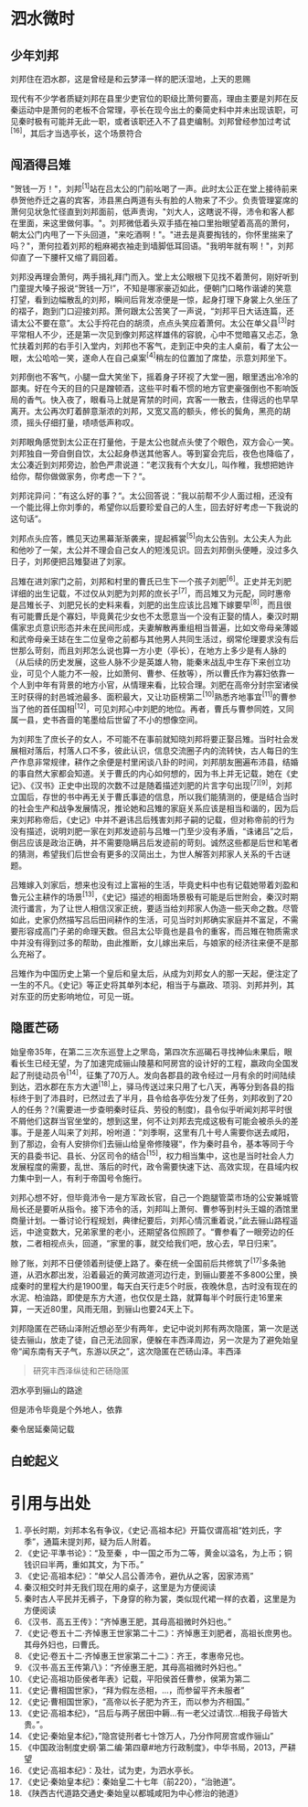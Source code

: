 # 泗水微时

## 少年刘邦

刘邦住在泗水郡，这是曾经是和云梦泽一样的肥沃湿地，上天的恩赐

现代有不少学者质疑刘邦在县里少吏官位的职级比萧何要高，理由主要是刘邦在反秦运动中是萧何的老板不合常理，亭长在现今出土的秦简史料中并未出现该职，可见秦时极有可能并无此一职，或者该职还入不了县吏编制。刘邦曾经参加过考试<sup>[16]</sup>，其后才当选亭长，这个场景符合

## 闯酒得吕雉

"贺钱一万！"，刘邦<sup>[1]</sup>站在吕太公的门前吆喝了一声。此时太公正在堂上接待前来恭贺他乔迁之喜的宾客，沛县黑白两道有头有脸的人物来了不少。负责管理宴席的萧何见状急忙径直到刘邦面前，低声责询，"刘大人，这瞎说不得，沛令和客人都在里面，来这里做何事。"。刘邦微低着头双手插在袖口里抬眼望着高高的萧何，朝太公门内甩了一下头回道，"来吃酒啊！"。"进去是真要掏钱的，你怀里揣来了吗？"，萧何拉着刘邦的粗麻褐衣袖走到墙脚低耳回语。"我明年就有啊！"，刘邦仰直了一下腰杆又缩了肩回着。

刘邦没再理会萧何，两手揖礼拜门而入。堂上太公眼根下见找不着萧何，刚好听到门童提大嗓子报说“贺钱一万!”，不知是哪家豪迈如此，便朝门口略作谐谑的笑意打望，看到边幅散乱的刘邦，瞬间后背发凉便是一惊，起身打理下身裳上久坐压了的褶子，跑到门口迎接刘邦。萧何跟太公苦笑了一声说，“刘邦平日大话连篇，还请太公不要在意”。太公手捋花白的胡须，点点头笑应着萧何。太公在单父县<sup>[3]</sup>时平常相人不少，还是第一次见到像刘邦这样雄伟的容貌，心中不觉暗喜又忐忑，急忙扶着刘邦的右手引入堂内，刘邦也不客气，走到正中央的主人桌前，看了太公一眼，太公哈哈一笑，遂命人在自己桌案<sup>[4]</sup>稍左的位置加了席垫，示意刘邦坐下。

刘邦倒也不客气，小腿一盘大笑坐下，摇着身子环视了大堂一圈，眼里透出冷冷的鄙夷。好在今天的目的只是蹭顿酒，这些平时看不惯的地方官吏豪强倒也不影响饭局的香气。快入夜了，眼看马上就是宵禁的时间，宾客一一散去，住得远的也早早离开。太公再次盯着醉意渐浓的刘邦，又宽又高的额头，修长的鬓角，黑亮的胡须，摇头仔细打量，啧啧低声称叹。

刘邦眼角感觉到太公正在打量他，于是太公也就点头使了个眼色，双方会心一笑。刘邦独自一旁自倒自饮，太公起身恭送其他客人。等到宴会完后，夜色也降临了，太公凑近到刘邦旁边，脸色严肃说道：”老汉我有个大女儿，叫作稚，我想把她许给你，帮你做做家务，你考虑一下？“。

刘邦诧异问：”有这么好的事？“。太公回答说：”我以前帮不少人面过相，还没有一个能比得上你刘季的，希望你以后要珍爱自己的人生，回去好好考虑一下我说的这句话“。

刘邦点头应答，瞧见天边黑幕渐渐袭来，提起裤裳<sup>[5]</sup>向太公告别。太公夫人为此和他吵了一架，太公并不理会自己女人的短浅见识。回去刘邦倒头便睡，没过多久日子，刘邦便把吕雉娶进了刘家。

吕雉在进刘家门之前，刘邦和村里的曹氏已生下一个孩子刘肥<sup>[6]</sup>。正史并无刘肥详细的出生记载，不过仅从刘肥为刘邦的庶长子<sup>[7]</sup>，而吕雉又为元配，同时惠帝是吕雉长子、刘肥兄长的史料来看，刘肥的出生应该比吕雉下嫁要早<sup>[8]</sup>，而且很有可能曹氏是个寡妇，毕竟黄花少女也不太愿意当一个没有正娶的情人，秦汉时期儒家忠贞意识形态并未在民间形成，夫妻解散再重组相当普遍，比如文帝母亲薄姬和武帝母亲王娡在生二位皇帝之前都与其他男人共同生活过，纲常伦理要求没有后世那么苛刻，而且刘邦怎么说也算一方小吏（亭长），在地方上多少是有人脉的（从后续的历史发展，这些人脉不少是英雄人物，能秦末战乱中生存下来创立功业，可见个人能力不一般，比如萧何、曹参、任敖等），所以曹氏作为寡妇依靠一个人到中年有背景的地方小官，从情理来看，比较合理。刘肥在高帝分封宗室诸侯王时获得的封邑城池最多、面积最大，又让功臣榜第二<sup>[10]</sup>熟悉齐地事宜<sup>[11]</sup>的曹参当了他的首任国相<sup>[12]</sup>，可见刘邦心中刘肥的地位。再者，曹氏与曹参同姓，又同属一县，史书吝啬的笔墨给后世留了不小的想像空间。

为刘邦生了庶长子的女人，不可能不在事前就知晓刘邦将要正娶吕雉。当时社会发展相对落后，村落人口不多，彼此认识，信息交流圈子内的流转快，古人每日的生产作息非常规律，耕作之余便是村里闲谈八卦的时间，刘邦朋友圈遍布沛县，结婚的事自然大家都会知道。关于曹氏的内心如何想的，因为书上并无记载，她在《史记》、《汉书》正史中出现的次数不过是随着描述刘肥的片言字句出现<sup>[7][9]</sup>，刘邦立国后，存世的书中再无关于曹氏事迹的信息，所以我们能猜测的，便是结合当时的社会生产和战争发展情况，推论她和吕雉的家庭关系应该是相当和谐的，因为后来刘邦称帝后，《史记》中并不避讳吕后残害刘邦子嗣的记载，但对称帝前的行为没有描述，说明刘肥一家在刘邦发迹前与吕雉一门至少没有矛盾，“诛诸吕”之后，倒吕应该是政治正确，并不需要隐瞒吕后发迹前的苛刻。诚然这些都是后世和笔者的猜测，希望我们后世会有更多的汉简出土，为世人解答刘邦家人关系的千古谜题。

吕雉嫁入刘家后，想来也没有过上富裕的生活，毕竟史料中也有记载她带着刘盈和鲁元公主耕作的场景<sup>[13]</sup>，《史记》描述的相面场景极有可能是后世附会，秦汉时期流行谶言，为了让世人相信汉家正统，要适当给刘邦家人伪造一些天命之数。尽管如此，史家仍然描写吕后田间耕作的生活，可见当时刘邦确实家庭并不富足，不需要形容成高门子弟的命理天数。但吕太公毕竟也是县令的重客，而吕雉在物质需求中并没有得到过多的帮助，由此推断，女儿嫁出来后，与娘家的经济往来便不是那么充裕了。

吕雉作为中国历史上第一个皇后和皇太后，从成为刘邦女人的那一天起，便注定了一生的不凡。《史记》等正史将其单列本纪，相当于与嬴政、项羽、刘邦并列，其对东亚的历史影响地位，可见一斑。

## 隐匿芒砀

始皇帝35年，在第二三次东巡登上之罘岛，第四次东巡碣石寻找神仙未果后，眼看长生已经无望，为了加速完成骊山陵墓和阿房宫的设计好的工程，嬴政向全国发起了刑徒动员令<sup>[14]</sup>，征集了70万人。发向各郡县的政令经过一月有余的时间陆续到达，泗水郡在东方大道<sup>[18]</sup>上，驿马传送过来只用了七八天，再等分到各县的指标终于到了沛县时，已然过去了半月，县令给各亭佐分发了任务，刘邦收到了20人的任务？?(需要进一步查明秦时征兵、劳役的制度)，县令似乎听闻刘邦平时很不屑他们这群当官坐堂的，想到这里，何不让刘邦去完成这极有可能会被杀头的差事。于是差人叫来了刘邦，吩咐道：”刘季啊，这里有几十号人需要你送去咸阳，到了那边，会有人安排你们去骊山给皇帝修陵寝“，作为秦时县令，基本等同于今天的县委书记、县长、分区司令的结合<sup>[15]</sup>，权力相当集中，这也是当时社会人力发展程度的需要，乱世、落后的时代，政令需要快速下达、高效实现，在县域内权力集中到一人，有利于帝国号令施行。

刘邦心想不好，但毕竟沛令一是方军政长官，自己一个跑腿管菜市场的公安兼城管局长还是要听从指令。接下沛令的活，刘邦叫上萧何、曹参等到村头王媪的酒馆里商量计划。一番讨论行程规划，典律纪要后，刘邦心情沉重着说，”此去骊山路程遥远，中途变数大，兄弟家里的老小，还期望各位照顾了。“曹参看了一眼旁边的任敖，二者相视点头，回道，“家里的事，就交给我们吧，放心去，早日归来”。

赊了账，刘邦不日便领着刑徒便上路了。秦在统一全国前后共修筑了<sup>[17]</sup>多条驰道，从泗水郡出发，沿着最近的黄河故道河边行走，到骊山要差不多800公里，换成秦时的里程大约是1900里，每天白天行走5个时辰，夜晚休息，古时没有现在的水泥、柏油路，即使是东方大道，也仅仅是土路，就算每半个时辰行走16里来算，一天近80里，风雨无阻，到骊山也要24天上下。

刘邦隐匿在芒砀山泽附近想必至少有两年，史记中说刘邦有两次隐匿，第一次是送徒去骊山，放走了徒，自己无法回家，便躲在丰西泽周边，另一次是为了避免始皇帝“闻东南有天子气，东游以厌之”，这次隐匿在芒砀山泽。丰西泽

> 研究丰西泽纵徒和芒砀隐匿

泗水亭到骊山的路途

但是沛令毕竟是个外地人，依靠 

秦令居延秦简记载


## 白蛇起义

## 


# 引用与出处

1. 亭长时期，刘邦本名有争议，《史记·高祖本纪》开篇仅谓高祖“姓刘氏，字季”，通篇未提刘邦，疑为后人附着。
2. 《史记·平準书论》：“及至秦 ，中一国之币为二等，黄金以溢名，为上币；铜钱识曰半两，重如其文，为下币。”
3. 《史记·高祖本纪》：“单父人吕公善沛令，避仇从之客，因家沛焉”
4. 秦汉相交时并无我们现在用的桌子，这里是为方便阅读
5. 秦时古人平民并无裤子，下身穿的称为裳，类似现代裙一样的衣着，这里是为方便阅读
6. 《汉书．高五王传》：“齐悼惠王肥，其母高祖微时外妇也。”
7. 《史记·卷五十二·齐悼惠王世家第二十二》：齐悼惠王刘肥者，高祖长庶男也。其母外妇也，曰曹氏。
8. 《史记·卷五十二·齐悼惠王世家第二十二》：齐王，孝惠帝兄也。
9. 《汉书·高五王传第八》：“齐倬惠王肥，其母高祖微时外妇也。”
10. 《史记·高祖功臣侯者年表》记载，平阳侯首任曹参，侯第为第二
11. 《史记·曹相国世家》，“拜为假左丞相，...，而参留平齐未服者”
12. 《史记·曹相国世家》，“高帝以长子肥为齐王，而以参为齐相国。”
13. 《史记·高祖本纪》，“吕后与两子居田中耨...有一老父过请饮...相我子母皆大贵。”。
14. 《史记·秦始皇本纪》，”隐宫徒刑者七十馀万人，乃分作阿房宫或作骊山”
15. 《中国政治制度史纲·第二编·第四章#地方行政制度》，中华书局，2013，严耕望
16. 《史记·高祖本纪》：及壮，试为吏，为泗水亭长。
17. 《史记·秦始皇本纪》：秦始皇二十七年（前220），“治驰道”。
18. 《陕西古代道路交通史·秦始皇以都城咸阳为中心修治的驰道》